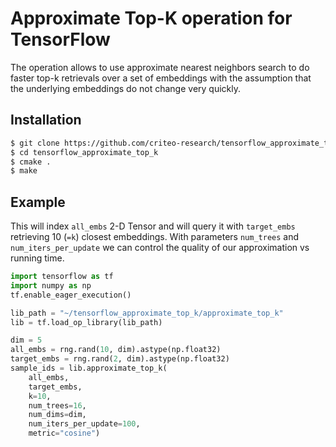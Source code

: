 # Approximate Top-K operation for TensorFlow
The operation allows to use approximate nearest neighbors search to do faster top-k retrievals over a set of embeddings with the assumption that the underlying embeddings do not change very quickly.

Installation
------------
```bash
$ git clone https://github.com/criteo-research/tensorflow_approximate_top_k
$ cd tensorflow_approximate_top_k
$ cmake .
$ make
```

Example
------------
This will index `all_embs` 2-D Tensor and will query it with `target_embs` retrieving 10 (`=k`) closest embeddings. With parameters `num_trees` and `num_iters_per_update` we can control the quality of our approximation vs running time.
```python
import tensorflow as tf
import numpy as np
tf.enable_eager_execution()

lib_path = "~/tensorflow_approximate_top_k/approximate_top_k"
lib = tf.load_op_library(lib_path)

dim = 5
all_embs = rng.rand(10, dim).astype(np.float32)
target_embs = rng.rand(2, dim).astype(np.float32)
sample_ids = lib.approximate_top_k(
    all_embs, 
    target_embs,
    k=10, 
    num_trees=16,
    num_dims=dim,
    num_iters_per_update=100, 
    metric="cosine")
```
